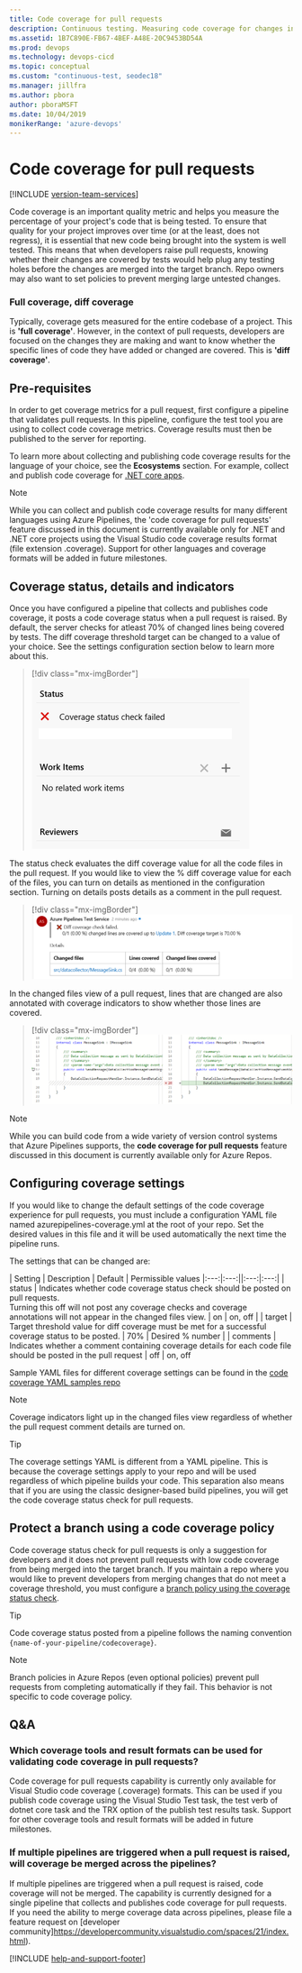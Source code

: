 ```yaml
---
title: Code coverage for pull requests
description: Continuous testing. Measuring code coverage for changes in pull requests. 
ms.assetid: 1B7C890E-FB67-4BEF-A48E-20C9453BD54A
ms.prod: devops
ms.technology: devops-cicd
ms.topic: conceptual 
ms.custom: "continuous-test, seodec18"
ms.manager: jillfra
ms.author: pbora
author: pboraMSFT
ms.date: 10/04/2019
monikerRange: 'azure-devops'
---
```


# Code coverage for pull requests

[!INCLUDE [version-team-services](../_shared/version-team-services.md)]

Code coverage is an important quality metric and helps you measure the percentage of your project's code that is being tested. To ensure that quality for your project improves over time (or at the least, does not regress), it is essential that new code being brought into the system is well tested. This means that when developers raise pull requests, knowing whether their changes are covered by tests would help plug any testing holes before the changes are merged into the target branch. Repo owners may also want to set policies to prevent merging large untested changes.

### Full coverage, diff coverage

Typically, coverage gets measured for the entire codebase of a project. This is **'full coverage'**.
However, in the context of pull requests, developers are focused on the changes they are making and want to know whether the specific lines of code they have added or changed are covered. This is **'diff coverage'**.

## Pre-requisites

In order to get coverage metrics for a pull request, first configure a pipeline that validates pull requests. In this pipeline, configure the test tool you are using to collect code coverage metrics. Coverage results must then be published to the server for reporting. 

To learn more about collecting and publishing code coverage results for the language of your choice, see the **Ecosystems** section. For example, collect and publish code coverage for [.NET core apps](../ecosystems/dotnet-core.md).

> [!NOTE] 
> While you can collect and publish code coverage results for many different languages using Azure Pipelines, the 'code coverage for pull requests' feature discussed in this document is currently available only for .NET and .NET core projects using the Visual Studio code coverage results format (file extension .coverage). Support for other languages and coverage formats will be added in future milestones.

## Coverage status, details and indicators

Once you have configured a pipeline that collects and publishes code coverage, it posts a code coverage status when a pull request is raised. By default, the server checks for atleast 70% of changed lines being covered by tests. The diff coverage threshold target can be changed to a value of your choice. See the settings configuration section below to learn more about this. 

> [!div class="mx-imgBorder"]
> ![coverageStatusCheck](_img/codecoverage-for-pullrequests/coveragestatuscheck.png)

The status check evaluates the diff coverage value for all the code files in the pull request. If you would like to view the % diff coverage value for each of the files, you can turn on details as mentioned in the configuration section. Turning on details posts details as a comment in the pull request.

> [!div class="mx-imgBorder"]
> ![coverageDetailComments](_img/codecoverage-for-pullrequests/coverageDetailsComments.png)

In the changed files view of a pull request, lines that are changed are also annotated with coverage indicators to show whether those lines are covered.

> [!div class="mx-imgBorder"]
> ![coverageIndicatorsPR](_img/codecoverage-for-pullrequests/coverageIndicatorsPR.png)

> [!NOTE] 
> While you can build code from a wide variety of version control systems that Azure Pipelines supports, the **code coverage for pull requests** feature discussed in this document is currently available only for Azure Repos.

## Configuring coverage settings

If you would like to change the default settings of the code coverage experience for pull requests, you must include a configuration YAML file named azurepipelines-coverage.yml at the root of your repo. Set the desired values in this file and it will be used automatically the next time the pipeline runs.

The settings that can be changed are: 

| Setting | Description | Default | Permissible values
|:---:|:---:||:---:|:---:|
| status | Indicates whether code coverage status check should be posted on pull requests. <br/> Turning this off will not post any coverage checks and coverage annotations will not appear in the changed files view. | on | on, off |
| target | Target threshold value for diff coverage must be met for a successful coverage status to be posted. | 70% | Desired % number | 
| comments | Indicates whether a comment containing coverage details for each code file should be posted in the pull request | off | on, off

Sample YAML files for different coverage settings can be found in the [code coverage YAML samples repo](https://github.com/microsoftdocs/codecoverage-yaml-samples)

> [!NOTE] 
> Coverage indicators light up in the changed files view regardless of whether the pull request comment details are turned on.

> [!TIP] 
> The coverage settings YAML is different from a YAML pipeline. This is because the coverage settings apply to your repo and will be used regardless of which pipeline builds your code. This separation also means that if you are using the classic designer-based build pipelines, you will get the code coverage status check for pull requests.

## Protect a branch using a code coverage policy

Code coverage status check for pull requests is only a suggestion for developers and it does not prevent pull requests with low code coverage from being merged into the target branch. If you maintain a repo where you would like to prevent developers from merging changes that do not meet a coverage threshold, you must configure a [branch policy using the coverage status check](../../repos/git/pr-status-policy.md).

> [!TIP] 
> Code coverage status posted from a pipeline follows the naming convention `{name-of-your-pipeline/codecoverage}`. 

> [!NOTE] 
> Branch policies in Azure Repos (even optional policies) prevent pull requests from completing automatically if they fail. This behavior is not specific to code coverage policy.

## Q&A

### Which coverage tools and result formats can be used for validating code coverage in pull requests?

Code coverage for pull requests capability is currently only available for Visual Studio code coverage (.coverage) formats. This can be used if you publish code coverage using the Visual Studio Test task, the test verb of dotnet core task and the TRX option of the publish test results task.
Support for other coverage tools and result formats will be added in future milestones.

### If multiple pipelines are triggered when a pull request is raised, will coverage be merged across the pipelines?

If multiple pipelines are triggered when a pull request is raised, code coverage will not be merged. The capability is currently designed for a single pipeline that collects and publishes code coverage for pull requests. 
If you need the ability to merge coverage data across pipelines, please file a feature request on [developer community]https://developercommunity.visualstudio.com/spaces/21/index.html). 

[!INCLUDE [help-and-support-footer](_shared/help-and-support-footer.md)]
